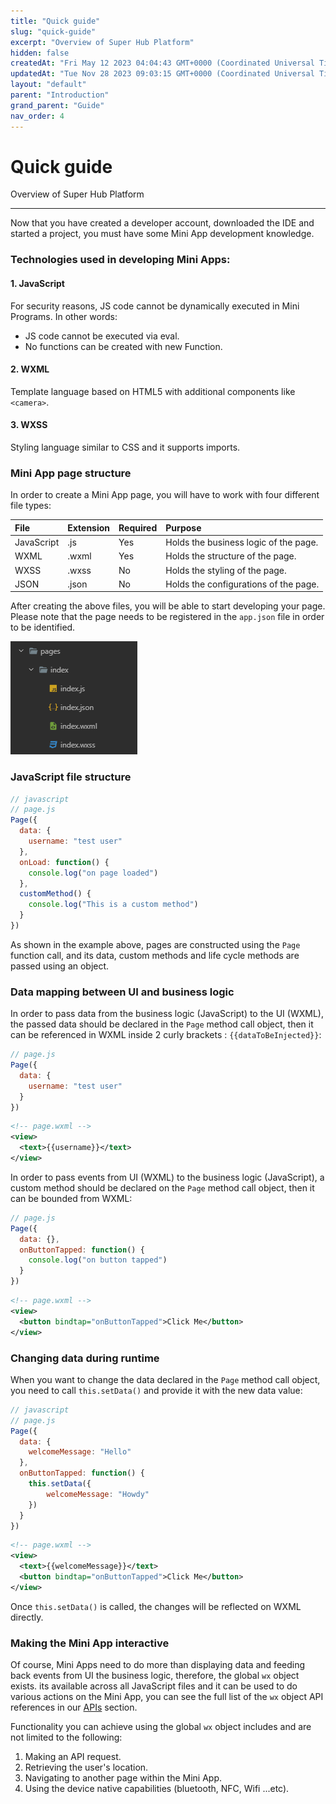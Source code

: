 ```yaml
---
title: "Quick guide"
slug: "quick-guide"
excerpt: "Overview of Super Hub Platform"
hidden: false
createdAt: "Fri May 12 2023 04:04:43 GMT+0000 (Coordinated Universal Time)"
updatedAt: "Tue Nov 28 2023 09:03:15 GMT+0000 (Coordinated Universal Time)"
layout: "default"
parent: "Introduction"
grand_parent: "Guide"
nav_order: 4
---
```

# Quick guide
Overview of Super Hub Platform
***
Now that you have created a developer account, downloaded the IDE and started a project, you must have some Mini App development knowledge.

### Technologies used in developing Mini Apps:

#### 1. JavaScript

For security reasons, JS code cannot be dynamically executed in Mini Programs. In other words:

- JS code cannot be executed via eval.
- No functions can be created with new Function.

#### 2. WXML

Template language based on HTML5 with additional components like `<camera>`.

#### 3. WXSS

Styling language similar to CSS and it supports imports.

### Mini App page structure

In order to create a Mini App page, you will have to work with four different file types:

| File       | Extension | Required | Purpose                               |
| :--------- | :-------- | :------- | :------------------------------------ |
| JavaScript | .js       | Yes      | Holds the business logic of the page. |
| WXML       | .wxml     | Yes      | Holds the structure of the page.      |
| WXSS       | .wxss     | No       | Holds the styling of the page.        |
| JSON       | .json     | No       | Holds the configurations of the page. |

After creating the above files, you will be able to start developing your page. Please note that the page needs to be registered in the `app.json` file in order to be identified.

![](../../assets/images/b1c2fbb-small-pages.png)

### JavaScript file structure

```javascript
// javascript
// page.js
Page({
  data: {
    username: "test user"
  },
  onLoad: function() {
    console.log("on page loaded")
  },
  customMethod() {
    console.log("This is a custom method")
  }
})
```

As shown in the example above, pages are constructed using the `Page` function call, and its data, custom methods and life cycle methods are passed using an object.

### Data mapping between UI and business logic

In order to pass data from the business logic (JavaScript) to the UI (WXML), the passed data should be declared in the `Page`  method call object, then it can be referenced in WXML inside 2 curly brackets : `{{dataToBeInjected}}`:

```javascript 
// page.js
Page({
  data: {
    username: "test user"
  }
})
```
```xml 
<!-- page.wxml -->
<view>
  <text>{{username}}</text>
</view>
```

In order to pass events from UI (WXML) to the business logic (JavaScript), a custom method should be declared on the `Page` method call object, then it can be bounded from WXML:

```javascript 
// page.js
Page({
  data: {},
  onButtonTapped: function() {
    console.log("on button tapped")
  }
})
```
```xml 
<!-- page.wxml -->
<view>
  <button bindtap="onButtonTapped">Click Me</button>
</view>
```

### Changing data during runtime

When you want to change the data declared in the `Page`  method call object, you need to call `this.setData()` and provide it with the new data value:

```javascript
// javascript
// page.js
Page({
  data: {
  	welcomeMessage: "Hello"
  },
  onButtonTapped: function() {
    this.setData({
    	welcomeMessage: "Howdy"
    })
  }
})
```
```xml
<!-- page.wxml -->
<view>
  <text>{{welcomeMessage}}</text>
  <button bindtap="onButtonTapped">Click Me</button>
</view>
```

Once `this.setData()` is called, the changes will be reflected on WXML directly.

### Making the Mini App interactive

Of course, Mini Apps need to do more than displaying data and feeding back events from UI the business logic, therefore, the global `wx` object exists. its available across all JavaScript files and it can be used to do various actions on the Mini App, you can see the full list of the `wx` object API references in our [APIs](../../APIs/basics-api) section.

Functionality you can achieve using the global `wx` object includes and are not limited to the following:

1. Making an API request.
2. Retrieving the user's location.
3. Navigating to another page within the Mini App.
4. Using the device native capabilities (bluetooth, NFC, Wifi ...etc).
